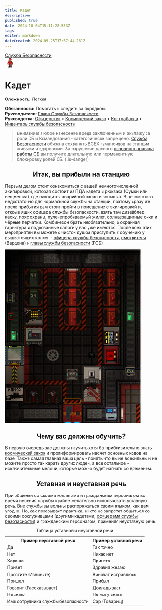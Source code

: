 ```yaml
---
title: Кадет
description: 
published: true
date: 2024-10-04T15:11:28.553Z
tags: 
editor: markdown
dateCreated: 2024-09-25T17:57:44.261Z
---
```


<div style="display: flex; justify-content: center;">
<div class="roles-passport sb">
  <div class="title sb"><a href="/roles/securityservicedepartment">Служба Безопасности</a></div>
  <div>
    <div><div><img src="/roles/cadet.png"></div></div>
  <div><div>
    <h1>Кадет</h1>
    <p><strong>Сложность:</strong> Легкая</p>
    <strong>Обязанности:</strong> Помогать и следить за порядком.<br>
    <b>Руководители</b>: <a href="/roles/headofsecurity">Глава Службы Безопасности</a><br>
    <b>Руководства</b>: <a href="/guides/officership" title="Офицерство">Офицерство</a> • <a href="/spacelaw" title="Космический закон">Космический закон</a> • <a href="/guides/smuggling" title="Контрабанда">Контрабанда</a> • <a href="/guides/securityinventory" title="Инвентарь службы безопасности">Инвентарь службы безопасности</a>
  </div></div>
  </div>
</div>
</div>

> Внимание! Любое нанесение вреда заключенным и экипажу за роли СБ и Командования - категорически запрещено. [Служба Безопасности](/roles/securityservicedepartment) обязана сохранять ВСЕХ гуманоидов на станции живыми и здоровыми.
За нарушение данного [основного правила работы СБ](/ru/rules) вы получите длительную или перманентную блокировку ролей СБ.
{.is-danger}


## <center>Итак, вы прибыли на станцию
  
<div class="imageBox">
  <div>
		<p>Первым делом стоит ознакомиться с вашей немногочисленной экипировкой, которая состоит из ПДА кадета и рюкзака (Сумки или вещмешка), где находится аварийный запас и вспышка. В целом этого недостаточно для нормальной службы на станции, поэтому сразу же после прибытия вам стоит пройти в помещение с экипировкой и, открыв ящик офицера службы безопасности, взять там дизейблер, каску, пояс охраны, пуленепробиваемый жилет, солнцезащитные очки и чёрные перчатки. Комбинезон брать необязательно, а охранная гарнитура и подкованные сапоги у вас уже имеются. После всех этих мероприятий вы можете с чистой душой приступить к обучению у вышестоящих коллег - <a href="/roles/officer" title="Офицер">офицера службы безопасности</a>, <a href="/roles/warden" title="Смотритель">смотрителя</a> (Вардена) и <a href="/roles/headofsecurity" title="Глава Cлужбы Безопасности">главы службы безопасности</a> (ГСБ).</p>   
  </div>
  <img src="/roles/sec/equipment_room.png" alt="thebrig.png"/>
</div>

<center><h2>Чему вас должны обучить?</h2></center>
<p>В первую очередь вас должны научить хотя бы приблизительно знать <a href="/spacelaw" title="Космический Закон">космический закон</a> и проинформировать насчет основных кодов на базе. Также самая главная ваша цель - понять что вы не всесильны и не можете просто так карать других людей, а все остальное - исключительные мелочи, которые можно будет нагнать со временем.
</p>
<center> <h2>Уставная и неуставная речь</h2></center>
<p>При общении со своими коллегами и гражданским персоналом во время несения службы крайне желательно использовать уставную речь. Вне службы вы вольны распоряжаться своим языком, как вам угодно. Но, как показывает практика, никто не запретит общаться со своими сослуживцами (другими <a class="mw-selflink selflink">кадетами</a>, <a href="/roles/officer" title="Офицер">офицерами службы безопасности</a>) и гражданским персоналом, применяя неуставную речь.
<p>
  
  
<table class="wikitable">
<caption>Таблица уставной и неуставной речи
</caption>
<tbody><tr>
<th>Пример неуставной речи
</th>
<th>Пример уставной речи
</th></tr>
<tr>
<td>Да
</td>
<td>Так точно
</td></tr>
<tr>
<td>Нет
</td>
<td>Никак нет
</td></tr>
<tr>
<td>Хорошо
</td>
<td>Принято
</td></tr>
<tr>
<td>Привет
</td>
<td>Здравия желаю
</td></tr>
<tr>
<td>Простите (Извините)
</td>
<td>Виноват исправлюсь
</td></tr>
<tr>
<td>Пришел
</td>
<td>Прибыл
</td></tr>
<tr>
<td>Говорит (Рассказывает)
</td>
<td>Докладывает
</td></tr>
<tr>
<td>Не знаю
</td>
<td>Не могу знать
</td></tr>
<tr>
<td>Имя сотрудника службы безопасности
</td>
<td>Сэр (Товарищ)
</td></tr></tbody></table>
  
<div class="table"></div>